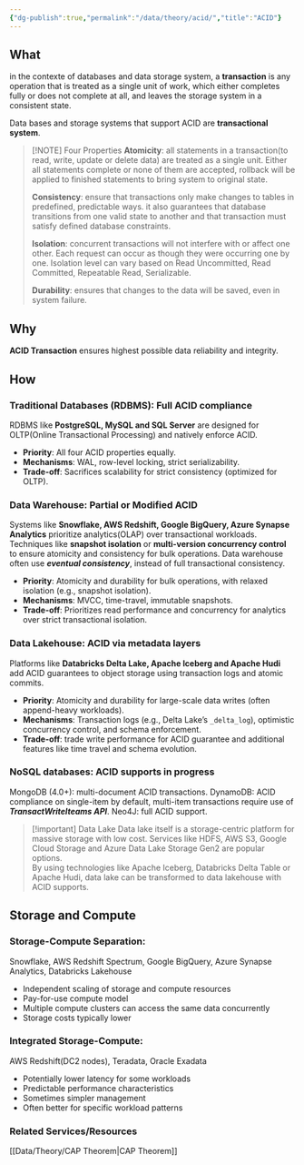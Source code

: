 ```yaml
---
{"dg-publish":true,"permalink":"/data/theory/acid/","title":"ACID"}
---
```


## What
in the contexte of databases and data storage system, a **transaction** is any operation that is treated as a single unit of work, which either completes fully or does not complete at all, and leaves the storage system in a consistent state.

Data bases and storage systems that support ACID are **transactional system**.

> [!NOTE] Four Properties
> **Atomicity**: all statements in a transaction(to read, write, update or delete data) are treated as a single unit. Either all statements complete or none of them are accepted, rollback will be applied to finished statements to bring system to original state.
> 
> **Consistency**: ensure that transactions only make changes to tables in predefined, predictable ways. it also guarantees that database transitions from one valid state to another and that transaction must satisfy defined database constraints.
> 
> **Isolation**: concurrent transactions will not interfere with or affect one other. Each request can occur as though they were occurring one by one. Isolation level can vary based on Read Uncommitted, Read Committed, Repeatable Read, Serializable. 
> 
> **Durability**: ensures that changes to the data will be saved, even in system failure.
## Why
**ACID Transaction** ensures highest possible data reliability and integrity.

## How
### **Traditional Databases (RDBMS)**: Full ACID compliance
RDBMS like **PostgreSQL, MySQL and SQL Server** are designed for OLTP(Online Transactional Processing) and natively enforce ACID.
- **Priority**: All four ACID properties equally.
- **Mechanisms**: WAL, row-level locking, strict serializability.
- **Trade-off**: Sacrifices scalability for strict consistency (optimized for OLTP).

### **Data Warehouse**: Partial or Modified ACID
Systems like **Snowflake, AWS Redshift, Google BigQuery, Azure Synapse Analytics** prioritize analytics(OLAP) over transactional workloads. Techniques like **snapshot isolation** or **multi-version concurrency control** to ensure atomicity and consistency for bulk operations. Data warehouse often use ***eventual consistency***, instead of full transactional consistency. 
- **Priority**: Atomicity and durability for bulk operations, with relaxed isolation (e.g., snapshot isolation).
- **Mechanisms**: MVCC, time-travel, immutable snapshots.
- **Trade-off**: Prioritizes read performance and concurrency for analytics over strict transactional isolation.

### **Data Lakehouse**: ACID via metadata layers
Platforms like **Databricks Delta Lake, Apache Iceberg and Apache Hudi** add ACID guarantees to object storage using transaction logs and atomic commits.
- **Priority**: Atomicity and durability for large-scale data writes (often append-heavy workloads).
- **Mechanisms**: Transaction logs (e.g., Delta Lake’s `_delta_log`), optimistic concurrency control, and schema enforcement.
- **Trade-off**: trade write performance for ACID guarantee and additional features like time travel and schema evolution.

### **NoSQL databases**: ACID supports in progress
MongoDB (4.0+): multi-document ACID transactions.
DynamoDB: ACID compliance on single-item by default, multi-item transactions require use of ***TransactWriteIteams API***.
Neo4J: full ACID support.


> [!important] Data Lake
> Data lake itself is a storage-centric platform for massive storage with low cost. 
> Services like HDFS, AWS S3, Google Cloud Storage and Azure Data Lake Storage Gen2 are popular options. \
> By using technologies like Apache Iceberg, Databricks Delta Table or Apache Hudi, data lake can be transformed to data lakehouse with ACID supports.

## Storage and Compute
### **Storage-Compute Separation**:
Snowflake, AWS Redshift Spectrum, Google BigQuery, Azure Synapse Analytics, Databricks Lakehouse
- Independent scaling of storage and compute resources
- Pay-for-use compute model
- Multiple compute clusters can access the same data concurrently
- Storage costs typically lower

### **Integrated Storage-Compute**:
AWS Redshift(DC2 nodes), Teradata, Oracle Exadata
- Potentially lower latency for some workloads
- Predictable performance characteristics
- Sometimes simpler management
- Often better for specific workload patterns

### Related Services/Resources
[[Data/Theory/CAP Theorem\|CAP Theorem]]
